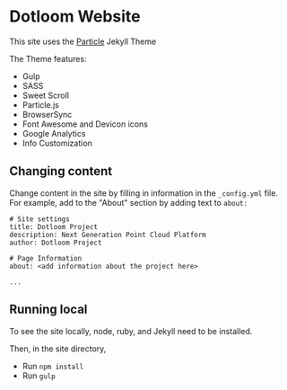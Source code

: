 # Dotloom Website

This site uses the [Particle](https://github.com/nrandecker/particle) Jekyll Theme

The Theme features:

- Gulp
- SASS
- Sweet Scroll
- Particle.js
- BrowserSync
- Font Awesome and Devicon icons
- Google Analytics
- Info Customization

## Changing content

Change content in the site by filling in information in the `_config.yml` file. For example, add to the "About" section by adding text to `about:`

```
# Site settings
title: Dotloom Project
description: Next Generation Point Cloud Platform
author: Dotloom Project

# Page Information
about: <add information about the project here>

...
```

## Running local

To see the site locally, node, ruby, and Jekyll need to be installed.

Then, in the site directory,

- Run `npm install`
- Run `gulp`
